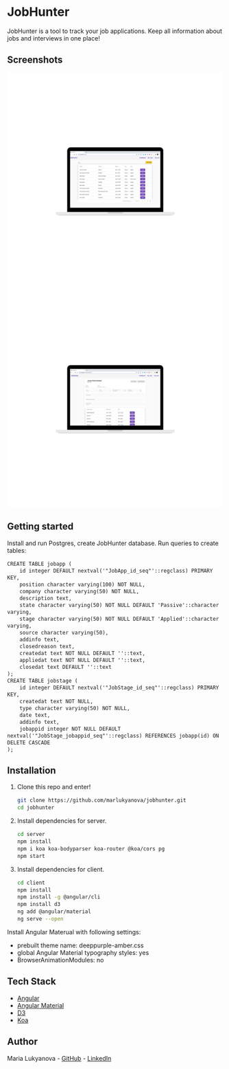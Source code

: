 # JobHunter

JobHunter is a tool to track your job applications. Keep all information about jobs and interviews in one place!

## Screenshots

<p align="center">
  <img src="images/jobhunter-main.png" width="700"/>
  <img src="images/jobhunter-jobapp.png" width="700"/>
</p>

## Getting started

Install and run Postgres, create JobHunter database. Run queries to create tables: 
```
CREATE TABLE jobapp (
    id integer DEFAULT nextval('"JobApp_id_seq"'::regclass) PRIMARY KEY,
    position character varying(100) NOT NULL,
    company character varying(50) NOT NULL,
    description text,
    state character varying(50) NOT NULL DEFAULT 'Passive'::character varying,
    stage character varying(50) NOT NULL DEFAULT 'Applied'::character varying,
    source character varying(50),
    addinfo text,
    closedreason text,
    createdat text NOT NULL DEFAULT ''::text,
    appliedat text NOT NULL DEFAULT ''::text,
    closedat text DEFAULT ''::text
);
CREATE TABLE jobstage (
    id integer DEFAULT nextval('"JobStage_id_seq"'::regclass) PRIMARY KEY,
    createdat text NOT NULL,
    type character varying(50) NOT NULL,
    date text,
    addinfo text,
    jobappid integer NOT NULL DEFAULT nextval('"JobStage_jobappid_seq"'::regclass) REFERENCES jobapp(id) ON DELETE CASCADE
);

```

## Installation

1. Clone this repo and enter!

   ```bash
   git clone https://github.com/marlukyanova/jobhunter.git
   cd jobhunter
   ```

2. Install dependencies for server.

   ```bash
   cd server
   npm install
   npm i koa koa-bodyparser koa-router @koa/cors pg
   npm start
   ```

3. Install dependencies for client.
   
   ```bash
   cd client
   npm install
   npm install -g @angular/cli
   npm install d3
   ng add @angular/material
   ng serve --open
   ```
   
Install Angular Materual with following settings: 
- prebuilt theme name: deeppurple-amber.css
- global Angular Material typography styles: yes
- BrowserAnimationModules: no


## Tech Stack

* [Angular](https://angular.io/)
* [Angular Material](https://material.angular.io/)
* [D3](https://d3js.org/)
* [Koa](https://koajs.com/)

## Author

Maria Lukyanova - [GitHub](https://github.com/marlukyanova) - [LinkedIn](www.linkedin.com/in/marlukyanova)
